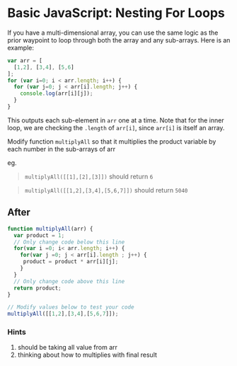 # Basic JavaScript: Nesting For Loops
If you have a multi-dimensional array, you can use the same logic as the prior waypoint to loop through both the array and any sub-arrays. Here is an example:

```JavaScript
var arr = [
  [1,2], [3,4], [5,6]
];
for (var i=0; i < arr.length; i++) {
  for (var j=0; j < arr[i].length; j++) {
    console.log(arr[i][j]);
  }
}
```

This outputs each sub-element in `arr` one at a time. Note that for the inner loop, we are checking the `.length` of `arr[i]`, since `arr[i]` is itself an array.

Modify function `multiplyAll` so that it multiplies the product variable by each number in the sub-arrays of arr

eg.
>`multiplyAll([[1],[2],[3]])` should return `6`

>`multiplyAll([[1,2],[3,4],[5,6,7]])` should return `5040`



## After

```JavaScript
function multiplyAll(arr) {
  var product = 1;
  // Only change code below this line
  for(var i =0; i< arr.length; i++) {
    for(var j =0; j < arr[i].length ; j++) {
     product = product * arr[i][j];
    }
  }
  // Only change code above this line
  return product;
}

// Modify values below to test your code
multiplyAll([[1,2],[3,4],[5,6,7]]);
```

### Hints
1. should be taking all value from arr
2. thinking about how to multiplies with final result